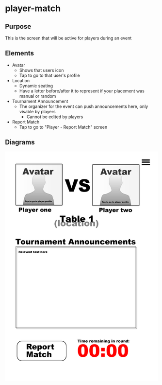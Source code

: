 player-match
==

Purpose
--
This is the screen that will be active for players during an event

Elements
--
* Avatar
    * Shows that users icon
    * Tap to go to that user's profile
* Location
    * Dynamic seating
    * Have a letter before/after it to represent if your placement was manual or random
* Tournament Announcement
    * The organizer for the event can push announcements here, only visable by players
      * Cannot be edited by players
* Report Match
    * Tap to go to "Player - Report Match" screen

Diagrams
--
![alt text](wireframes%20%28Fireworks%29/Player-Match.png)
